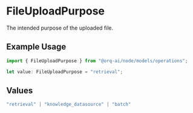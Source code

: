 # FileUploadPurpose

The intended purpose of the uploaded file.

## Example Usage

```typescript
import { FileUploadPurpose } from "@orq-ai/node/models/operations";

let value: FileUploadPurpose = "retrieval";
```

## Values

```typescript
"retrieval" | "knowledge_datasource" | "batch"
```